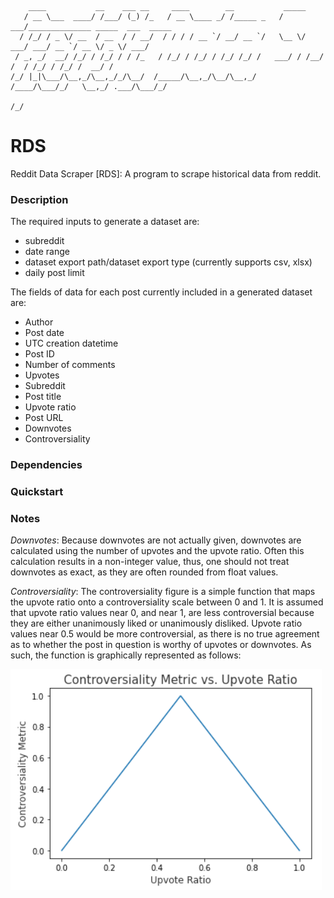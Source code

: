 
        ____           __    ___ __     ____        __           _____                                
       / __ \___  ____/ /___/ (_) /_   / __ \____ _/ /_____ _   / ___/______________ _____  ___  _____
      / /_/ / _ \/ __  / __  / / __/  / / / / __ `/ __/ __ `/   \__ \/ ___/ ___/ __ `/ __ \/ _ \/ ___/
     / _, _/  __/ /_/ / /_/ / / /_   / /_/ / /_/ / /_/ /_/ /   ___/ / /__/ /  / /_/ / /_/ /  __/ /    
    /_/ |_|\___/\__,_/\__,_/_/\__/  /_____/\__,_/\__/\__,_/   /____/\___/_/   \__,_/ .___/\___/_/     
                                                                              /_/                 



# RDS
Reddit Data Scraper [RDS]: A program to scrape historical data from reddit. 


### Description

The required inputs to generate a dataset are:
- subreddit
- date range
- dataset export path/dataset export type (currently supports csv, xlsx)
- daily post limit


The fields of data for each post currently included in a generated dataset are:

- Author
- Post date
- UTC creation datetime
- Post ID
- Number of comments
- Upvotes
- Subreddit
- Post title
- Upvote ratio
- Post URL
- Downvotes
- Controversiality

### Dependencies

### Quickstart

### Notes
*Downvotes*: Because downvotes are not actually given, downvotes are calculated using the number of upvotes and the upvote ratio. Often this calculation results in a non-integer value, thus, one should not treat downvotes as exact, as they are often rounded from float values.

*Controversiality*: The controversiality figure is a simple function that maps the upvote ratio onto a controversiality scale between 0 and 1. It is assumed that upvote ratio values near 0, and near 1, are less controversial because they are either unanimously liked or unanimously disliked. Upvote ratio values near 0.5 would be more controversial, as there is no true agreement as to whether the post in question is worthy of upvotes or downvotes. As such, the function is graphically represented as follows:

![](images/controversial_metric_func.png)

